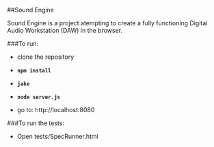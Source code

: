 ##Sound Engine

Sound Engine is a project atempting to create a fully functioning Digital Audio Workstation (DAW) in the browser.

###To run: 

* clone the repository

* **`npm install`**

* **`jake`**

* **`node server.js`**

* go to: http://localhost:8080

###To run the tests:

* Open tests/SpecRunner.html
